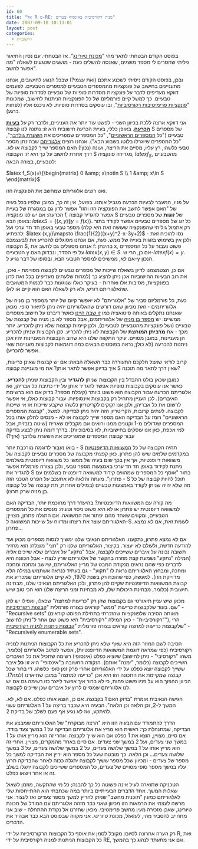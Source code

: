 ```yaml
---
id: 60
title: "אל R מ-RE: מניה רקורסיבית באינסוף צעדים"
date: 2007-09-18 10:13:01
layout: post
categories: 
  - חישוביות
---
```

בפוסט הקודם הבטחתי לתאר מהי "<a href="http://he.wikipedia.org/wiki/%D7%9E%D7%9B%D7%95%D7%A0%D7%AA_%D7%98%D7%99%D7%95%D7%A8%D7%99%D7%A0%D7%92">מכונת טיורינג</a>". אז הבטחתי. עם נסיון התיאור גיליתי שחסרים לי מספר מושגים, שאנסה להשלים כעת - מושגים שנוגעים לשאלה "מה אפשר לחשב".

ובכן, בפוסט הקודם ניסיתי לשכנע אתכם (ואת עצמי?) שבכל הנוגע לחישובים, אנחנו מתעניינים בחישוב של פונקציות מהמספרים הטבעיים למספרים הטבעיים. לפעמים דווקא מעדיפים לדבר על פונקציות מסדרות סופיות של טבעיים לסדרות סופיות של טבעיים. כך למשל קיים פורמליזם של כל הפונקציות הניתנות לחישוב, שמכונות "<a href="http://he.wikipedia.org/wiki/%D7%A4%D7%95%D7%A0%D7%A7%D7%A6%D7%99%D7%94_%D7%A4%D7%A8%D7%99%D7%9E%D7%99%D7%98%D7%99%D7%91%D7%99%D7%AA_%D7%A8%D7%A7%D7%95%D7%A8%D7%A1%D7%99%D7%91%D7%99%D7%AA">פונקציות פרימיטיבות רקורסיביות</a>", ובו עוסקים בסדרות סופיות. לא ניכנס אליו (לפחות כרגע).

אני דווקא ארצה ללכת בכיוון השני - לפשט עוד יותר את העניניים, ולדבר רק על <a href="http://he.wikipedia.org/wiki/%D7%91%D7%A2%D7%99%D7%99%D7%AA_%D7%94%D7%9B%D7%A8%D7%A2%D7%94"><strong>בעיות הכרעה</strong></a>. באופן כללי, בעיית הכרעה חישובית היא זו: נתונה לנו קבוצה S של מספרים טבעיים ("כל <a href="http://he.wikipedia.org/wiki/%D7%9E%D7%A1%D7%A4%D7%A8_%D7%A8%D7%90%D7%A9%D7%95%D7%A0%D7%99">המספרים הראשוניים</a>", "כל המספרים שמפריכים את <a href="http://he.wikipedia.org/wiki/%D7%94%D7%A9%D7%A2%D7%A8%D7%AA_%D7%92%D7%95%D7%9C%D7%93%D7%91%D7%9A">השערת גולדבך</a>", "כל המספרים שיוגרלו בלוטו בשבוע הבא"). אנחנו רוצים <a href="http://he.wikipedia.org/wiki/%D7%90%D7%9C%D7%92%D7%95%D7%A8%D7%99%D7%AA%D7%9D">אלגוריתם</a> שבהינתן מספר טבעי כלשהו, רץ עליו, מסיים את הריצה, ועונה (נכון!) האם המספר שייך לקבוצה או לא. דרך אחרת לחשוב על כך היא זו: הקבוצה S מגדירה פונקציה, $latex f_S$, מהטבעיים לטבעיים, בצורה הבאה:

$latex f_S(x)=\{\begin{matrix} 0 &amp; x\notin S \\ 1 &amp; x\in S \end{matrix}$

ואנו רוצים אלגוריתם שמחשב את הפונקציה הזו.

על פניו, המעבר לבעיות הכרעה מגביל אותנו. בפועל, אין זה כך, במובן שלפיו בכל בעיה של "האם אפשר לחשב את הפונקציה הזו והזו" אפשר לדון גם במסגרת של בעיית הכרעה: אם יש לנו פונקציה f, אפשר להגדיר קבוצה S של <strong>זוגות</strong> של מספרים טבעיים באופן הבא: $latex S=\{(x,y)\|y=f(x)\}$. כל זוג של מספרים טבעיים אפשר לקודד בתור מספר טבעי באופן חד חד ערכי ועל (רק אתמול גיליתי שהפונקציה שעושה זאת היא קלה להפתיע: $latex (x,y)\mapsto \frac{1}{2}((x+y)^2-x-3y+2)$ - נסו להוכיח זאת בעצמכם!) ולכן אין בשימוש בזוגות בעייה של ממש. כעת, אם אנחנו מסוגלים להכריע את הקבוצה S, אנחנו מסוגלים גם לחשב את f: בהינתן x, פשוט נעבור על כל המספרים הטבעיים y על פי הסדר, ונבדוק האם $latex (x,y)\in S$. אם כן, הרי ש-$latex f(x)=y$. אם לא, ממשיכים למספר הטבעי הבא, ובסופו של דבר נגיע ל-y הנכון.

אם כן,  הצטמצמנו לדיון בשאלת שייכות של מספרים טבעיים לקבוצה מסויימת - ואכן, את רוב הבעיות החישוביות אכן ניתן להציג כך (למרות שלעתים מעדיפים בכל זאת לדון בפונקציות, מסיבות אלו ואחרות - בעיקר כאלו שנוגעות כבר לכמות המשאבים שהאלגוריתם דורש, ולא רק לשאלה האם הוא קיים או לא).

כעת, כל פורמליזם סביר של "אלגוריתם" לא יאפשר קיום של יותר ממספר בן מניה של אלגוריתמים - זאת מכיוון שאנו דורשים שהאלגוריתם יהיה ניתן לתיאור סופי. מכאן שאנחנו נתקלים באותה סיטואציה כמו <a href="http://www.gadial.net/?p=52">זו שבה היינו</a> כאשר דיברנו על חישוב מספרים ממשיים: יש <a href="http://he.wikipedia.org/wiki/%D7%A7%D7%91%D7%95%D7%A6%D7%94_%D7%91%D7%AA_%D7%9E%D7%A0%D7%99%D7%94">מספר בן מניה</a> של אלגוריתמים, אבל מספר לא בן מניה של קבוצות של טבעיים (ושל פונקציות מהטבעיים לטבעיים), ולכן קיימות קבוצות שלא ניתן להכריע. יותר מכך - את <strong>מרביתן המוחצת</strong> של הקבוצות לא ניתן להכריע. לכן הקבוצות שניתן להכריע הן מעניינות, במובן מסויים. עיקר התקווה שלנו היא שרוב הקבוצות המעניינות יהיו אכן ניתנות להכרעה (לא כולן; נראה בפוסטים הבאים כמה דוגמאות לקבוצות מעניינות שאי אפשר להכריע).

קרוב לודאי שאצל חלקכם התעוררה כבר השאלה הבאה: אם יש קבוצות שאינן כריעות, איך בדיוק אפשר לתאר אותן? את מי מעניינת קבוצה S שאין דרך לתאר מה תוכנה?

כמובן שכאן בולט ההבדל בין הקבוצות שניתן <strong>להגדיר</strong> ובין הקבוצות שניתן <strong>להכריע</strong>. כאשר אנו עוסקים בקבוצות סופיות אפשר להגדיר אותן על ידי כתיבת כל אבריהן, ואז אלגוריתם הכרעה עבור הקבוצה הוא פשוט ביותר (קיבלת מספר? בדוק אם הוא ברשימת האיברים). לכן העניין מתחיל רק בקבוצות אינסופיות. עבור קבוצות כאלו, אי אפשר לרשום את כל אבריהן, ולכן אנו זקוקים לקריטריון כלשהו שיקבע שייכות או אי שייכות לקבוצה. לעתים קרובות, הקריטריון הזה יהיה ניתן לבדיקה. למשל, "קבוצת המספרים הראשוניים" רומז על הבדיקה האם מספר שייך לקבוצה או לא - מנסים לחלק אותו בכל המספרים שגדולים מ-1 וקטנים ממנו ורואים אם מקבלים שארית (שיטה בזבזית, אבל למי אכפת, כאן אנו עוסקים בחישוביות, לא בסיבוכיות). בדרך דומה ניתן לבצע בדיקה עבור קבוצת המספרים שמפריכים את השערת גולדבך (איך?)

בואו נעבור לדוגמה מורכבת יותר - S תהיה הקבוצה של כל <a href="http://he.wikipedia.org/wiki/%D7%9E%D7%A9%D7%95%D7%95%D7%90%D7%94_%D7%93%D7%99%D7%95%D7%A4%D7%A0%D7%98%D7%99%D7%AA">המשוואות הדיופנטיות</a> במקדמים שלמים שיש להן פתרון. כאן קפצתי מקבוצה של מספרים טבעיים לקבוצה של משוואות דיופנטיות, אך אין בכך שום בעיה של ממש: כל משוואה דיופנטית בשלמים ניתנת לקידוד באופן חד חד ערכי באמצעות מספר טבעי, ולכן בצורה פורמלית אפשר להגדיר את S בתור "אוסף כל המספרים שמהווים קידוד למשוואה דיופנטית בשלמים עם פתרון". מעתה והלאה לא אתעכב על הפרט הטכני הזה - S תוכל להיות קבוצה של כל מה שלא יהיה שניתן לקודד באמצעות טבעיים (במילים אחרות, תת קבוצה של כל קבוצה בן מניה שרק תרצו).

מה קורה עם המשוואות הדיופנטיות? בהיעדר דרך מחוכמת יותר, הבדיקה האם למשוואה דיופנטית יש פתרון או לא היא פשוט ניסוי וטעיה: מנסים את כל המספרים הטבעיים, ומקווים שאחד מהם יפתור את המשוואה. אם התגלה פתרון, מצויין; האלגוריתם עוצר את ריצתו ומדווח על שייכות המשוואה ל-S. לעומת זאת, אם לא נמצא פתרון...

אם לא נמצא פתרון, נתקענו. האלגוריתם הנאיבי שלנו ימשיך לנסות מספרים מכאן ועד להודעה חדשה, ולעולם לא יעצור. בקיצור, האלגוריתם שלנו רק "חצי" מוצלח: הוא מחזיר תשובה נכונה על איברים ששייכים לקבוצה, אבל "נתקע" על איברים שלא שייכים אליה (המילה "נתקע" נשמעת קצת מוזרה בהקשר של אלגוריתם שרץ לנצח - אבל הכוונה היא לדברים כפי שהם נראים מנקודת המבט של מריץ האלגוריתם, שיושב ומחכה ומחכה ומחכה, ומבחוץ האלגוריתם נראה לו "תקוע" - גם בעתיד כנראה אשתמש במילה הלא מדוייקת הזו). למעשה, כפי שהוכח רק בשנת 1970, לא קיים אלגוריתם שמכריע את קבוצת המשוואות הדיופנטיות שקיים להן פתרון, ולכן האלגוריתם הנאיבי שלנו, מבחינה חישובית (כלומר, מבחינת היכולות שלו, לא מבחינת זמני הריצה שלו) הוא הכי טוב שיש.

מכאן שיש עניין תיאורטי גם בקבוצות שהן רק "כריעות למחצה" שכאלו, ואפילו יש להן שם. בעוד שלקבוצות כריעות "ממש" קוראים בצורה פורמלית "<a href="http://he.wikipedia.org/wiki/%D7%A7%D7%91%D7%95%D7%A6%D7%94_%D7%A8%D7%A7%D7%95%D7%A8%D7%A1%D7%99%D7%91%D7%99%D7%AA">קבוצות רקורסיביות</a>" - "Recursive sets" (מאותה הסיבה שלפונקציות שהזכרתי בתחילת הפוסט קוראים "רקורסיביות" - כאן המילה "רקורסיבית" היא פשוט שם אחר ל"ניתן לחישוב"), הרי שלקבוצות כריעות למחצה קוראים בצורה פורמלית "<a href="http://he.wikipedia.org/wiki/%D7%A7%D7%91%D7%95%D7%A6%D7%94_%D7%A0%D7%99%D7%AA%D7%A0%D7%AA_%D7%9C%D7%9E%D7%A0%D7%99%D7%99%D7%94_%D7%A8%D7%A7%D7%95%D7%A8%D7%A1%D7%99%D7%91%D7%99%D7%AA">קבוצות ניתנות למניה רקורסיבית</a>" - "Recursively enumerable sets".

הסיבה לשם המוזר הזה היא שאף שלא ניתן להכריע את כל הקבוצות הניתנות למניה רקורסיבית (כפי שמראה דוגמת המשוואות הדיופנטיות), אפשר לכתוב אלגוריתם (כלומר, משהו "רקורסיבי" - ניתן לחישוב) שיוציא כפלט (אינסופי) רשימה שתכיל את כל האיברים השייכים לקבוצה (כלומר, "ימנה" אותם). הנקודה החשובה ב"אינסופי" היא זו: <strong>כל</strong> איבר ששייך לקבוצה יוצא כפלט על ידי האלגוריתם אחרי פרק זמן סופי כלשהו. די ברור שכל קבוצה שמקיימת את התכונה הזו היא אכן "כריעה למחצה" במובן שתיארנו (למה?). הכיוון ההפוך הוא על פניו פשוט פחות, כי לא ברור איך אפשר לייצר כזו רשימה גם אם יש לנו אלגוריתם שמסיים לרוץ על איברים שכן שייכים לקבוצה.

הגישה הנאיבית אומרת "בדוק האם 1 בקבוצה. אם כן, הוצא אותו כפלט. אם לא, לא. המשך ל-2, וכן הלאה וכן הלאה". הבעיה היא שכבר בריצה על 1 האלגוריתם עשוי להיתקע, ואז לא נגיע אף פעם לשלב של בדיקת 2.

הדרך להתמודד עם הבעיה הזו היא "הרצה מבוקרת" של האלגוריתם שמבצע את הבדיקה, שמתנהלת כך: ראשית הוא מריץ את אלגוריתם הבדיקה על 1 במשך צעד בודד. אם סיים, מצויין, הוצא את 1 כפלט אם הוא שייך לקבוצה. אחרי זה הוא מריץ אותו על 1 במשך שני צעדים, ועל 2 במשך שני צעדים. אם סיים באחד מהמקרים, מצויין. אחרי זה הוא מריץ אותו על 1 במשך שלושה צעדים, על 2 במשך שלושה צעדים, על 3 במשך שלושה צעדים... וכן הלאה.  כך מובטח שעל כל מספר הוא יריץ את הבדיקה למשך כל מספר של צעדים - ומכיוון שכל מספר ששיך לקבוצה יתגלה ככזה לאחר שהבדיקה תרוץ עליו במשך מספר סופי מסויים של צעדים, כל המספרים ששייכים לקבוצה יתגלו בשלב זה או אחר ויוצאו כפלט.

הטכניקה שתוארה לעיל אינה פשוטה כל כך להבנה; כל מי שהתקשה, מוזמן לשאול שאלות המשך. אחד הדברים הבעייתיים ביותר במה שכתבתי הוא ההתייחסות שלי לאלגוריתם כמעין "תוכנית מחשב" שניתן להריץ למשך מספר צעדים ואז לעצור. אני מרשה לעצמי את הרמאות הזו מכיוון שאני כבר מזהה אלגוריתם עם המודל של מכונת טיורינג, שאכן מזכירה מעין מחשב פרימטיבי. מכאן שחזרנו אל נקודת ההתחלה - שוב אני מתחייב להסביר מהי, לעזאזל, מכונת טיורינג. אני מקווה שבפוסט הבא כבר אבהיר את הדברים.

רק הערה אחרונה לסיום: מקובל לסמן את אוסף כל הקבוצות הרקורסיביות על ידי R, ואת כל הקבוצות הניתנות למניה רקורסיבית על ידי RE, וגם אני מתעתד לנהוג כך בהמשך.

